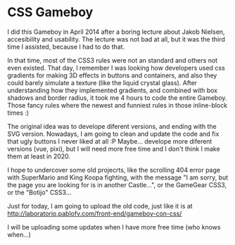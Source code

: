 # CSS Gameboy

I did this Gameboy in April 2014 after a boring lecture about Jakob Nielsen,  accesibility and usability. The lecture was not bad at all, but it was the third time I assisted, because I had to do that.

In that time, most of the CSS3 rules were not an standard and others not even existed. 
That day, I remember I was looking how developers used css gradients for making 3D effects in buttons and containers, and also they could barely simulate a texture (like the liquid crystal glass). After understanding how they implemented gradients, and combined with box shadows and border radius, it took me 4 hours to code the entire Gameboy. 
Those fancy rules where the newest and funniest rules in those inline-block times :)

The original idea was to develope diferent versions, and ending with the SVG version.
Nowadays, I am going to clean and update the code and fix that ugly buttons I never liked at all :P
Maybe... develope more diferent versions (vue, pixi), but I will need more free time and I don't think I make them at least in 2020.

I hope to undercover some old projecrts, like the scrolling 404 error page with SuperMario and King Koopa fighting, with the message "I am sorry, but the page you are looking for is in another Castle...", or the GameGear CSS3, or the "Botijo" CSS3...

Just for today, I am going to upload the old code, just like it is at http://laboratorio.pablofv.com/front-end/gameboy-con-css/

I will be uploading some updates when I have more free time (who knows when...)